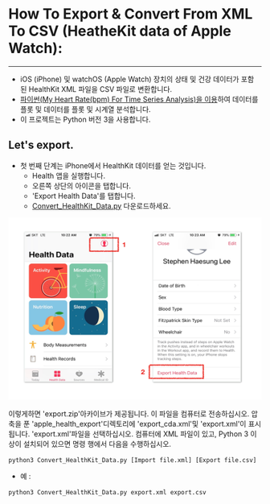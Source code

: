 # How To Export & Convert From XML To CSV (HeatheKit data of Apple Watch):

***

* iOS (iPhone) 및 watchOS (Apple Watch) 장치의 상태 및 건강 데이터가 포함 된 HealthKit XML 파일을 CSV 파일로 변환합니다. 
* [파이썬(My Heart Rate(bpm) For Time Series Analysis)을 이용](https://github.com/leehaesung/My_Heart_Rate_For_Time_Series_Analysis)하여 데이터를 플롯 및 데이터를 플롯 및 시계열 분석합니다.
* 이 프로젝트는 Python 버전 3을 사용합니다.

## Let's export.
* 첫 번째 단계는 iPhone에서 HealthKit 데이터를 얻는 것입니다.
  * Health 앱을 실행합니다.
  * 오른쪽 상단의 아이콘을 탭합니다.
  * 'Export Health Data'를 탭합니다.
  * [Convert_HealthKit_Data.py](https://github.com/leehaesung/My_Heart_Rate_For_Time_Series_Analysis/raw/master/02_Codes/Convert_HealthKit_Data.py) 다운로드하세요.

![HowToExportHealthKitData](https://raw.githubusercontent.com/leehaesung/My_Heart_Rate_For_Time_Series_Analysis/master/01_Images/HowToExportHealthKitData.png)

이렇게하면 'export.zip'아카이브가 제공됩니다. 이 파일을 컴퓨터로 전송하십시오. 압축을 푼 'apple_health_export'디렉토리에 'export_cda.xml'및 'export.xml'이 표시됩니다. 'export.xml'파일을 선택하십시오. 컴퓨터에 XML 파일이 있고, Python 3 이상이 설치되어 있으면 명령 행에서 다음을 수행하십시오.



```
python3 Convert_HealthKit_Data.py [Import file.xml] [Export file.csv]
```

* 예 :

```
python3 Convert_HealthKit_Data.py export.xml export.csv
```
